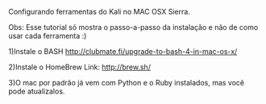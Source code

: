 Configurando ferramentas do Kali no MAC OSX Sierra.

Obs: Esse tutorial só mostra o passo-a-passo da instalação e não de como usar cada ferramenta :)

1)Instale o BASH
http://clubmate.fi/upgrade-to-bash-4-in-mac-os-x/

2)Instale o HomeBrew
Link: http://brew.sh/

3)O mac por padrão já vem com Python e o Ruby instalados, mas você pode atualizalos.